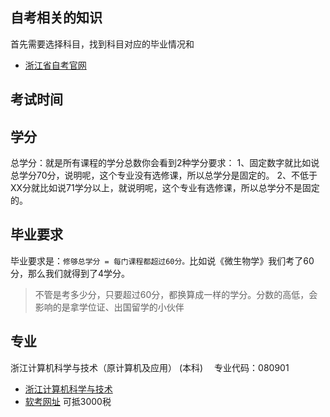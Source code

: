 ## 自考相关的知识
首先需要选择科目，找到科目对应的毕业情况和

* [浙江省自考官网](http://zk.zjzs.net/Index/index.aspx)


## 考试时间

## 学分
总学分：就是所有课程的学分总数你会看到2种学分要求：
1、固定数字就比如说总学分70分，说明呢，这个专业没有选修课，所以总学分是固定的。
2、不低于XX分就比如说71学分以上，就说明呢，这个专业有选修课，所以总学分不是固定的。

## 毕业要求
毕业要求是：`修够总学分 = 每门课程都超过60分。`比如说《微生物学》我们考了60分，那么我们就得到了4学分。

>不管是考多少分，只要超过60分，都换算成一样的学分。分数的高低，会影响的是拿学位证、出国留学的小伙伴


## 专业
浙江计算机科学与技术（原计算机及应用） (本科) 　专业代码：080901


* [浙江计算机科学与技术](https://zikao.eol.cn/a/20171009134342.html)
* [软考网址](https://bm.ruankao.org.cn/index/main)  可抵3000税